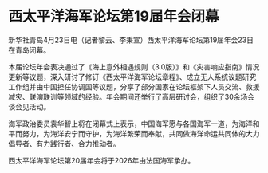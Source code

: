 # 西太平洋海军论坛第19届年会闭幕

新华社青岛4月23日电（记者黎云、李秉宣）西太平洋海军论坛第19届年会23日在青岛闭幕。

本届论坛年会表决通过了《海上意外相遇规则（3.0版）》和《灾害响应指南》情况更新等议题，深入研讨了修订《西太平洋海军论坛章程》、成立无人系统议题研究工作组并由中国担任协调国等议题，分享了部分国家在论坛框架下人员交流、救援减灾、联演联训等领域的经验。年会期间还举行了高层研讨会，组织了30余场会谈会见活动。

海军政治委员袁华智上将在闭幕式上表示，中国海军愿与各国海军一道，为海洋和平而努力，为海洋安宁而守护，为海洋繁荣而奉献，共同做海洋命运共同体的大力倡导者、有力践行者、合力推动者。

西太平洋海军论坛第20届年会将于2026年由法国海军承办。

